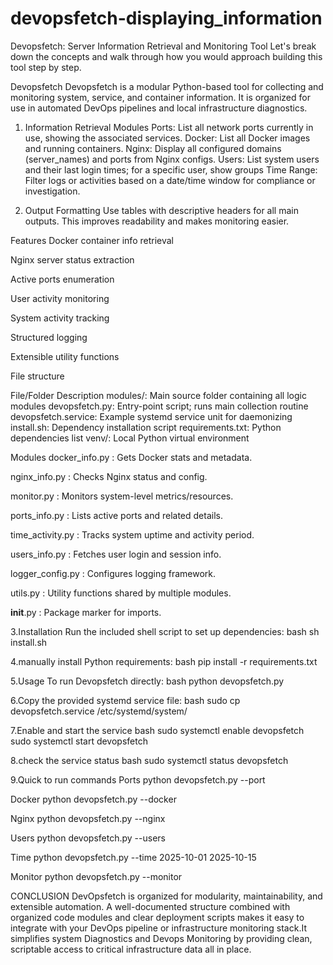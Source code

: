 # devopsfetch-displaying_information

Devopsfetch: Server Information Retrieval and Monitoring Tool
Let's break down the concepts and walk through how you would approach building this tool step by step.

Devopsfetch
Devopsfetch is a modular Python-based tool for collecting and monitoring system, service, and container information. 
It is organized for use in automated DevOps pipelines and local infrastructure diagnostics.

1. Information Retrieval Modules
Ports: List all network ports currently in use, showing the associated services. 
Docker: List all Docker images and running containers.
Nginx: Display all configured domains (server_names) and ports from Nginx configs.
Users: List system users and their last login times; for a specific user, show groups
Time Range: Filter logs or activities based on a date/time window for compliance or investigation.


2. Output Formatting
Use tables with descriptive headers for all main outputs. This improves readability and makes monitoring easier.

Features
Docker container info retrieval

Nginx server status extraction

Active ports enumeration

User activity monitoring

System activity tracking

Structured logging

Extensible utility functions

File structure

File/Folder	Description
modules/:	Main source folder containing all logic modules
devopsfetch.py:	Entry-point script; runs main collection routine
devopsfetch.service:	Example systemd service unit for daemonizing
install.sh:	Dependency installation script
requirements.txt:	Python dependencies list
venv/:	Local Python virtual environment

Modules
docker_info.py : Gets Docker stats and metadata.

nginx_info.py : Checks Nginx status and config.

monitor.py : Monitors system-level metrics/resources.

ports_info.py : Lists active ports and related details.

time_activity.py : Tracks system uptime and activity period.

users_info.py : Fetches user login and session info.

logger_config.py : Configures logging framework.

utils.py : Utility functions shared by multiple modules.

__init__.py : Package marker for imports.


3.Installation
Run the included shell script to set up dependencies:
bash
sh install.sh

4.manually install Python requirements:
bash
pip install -r requirements.txt

5.Usage
To run Devopsfetch directly:
bash
python devopsfetch.py

6.Copy the provided systemd service file:
bash
sudo cp devopsfetch.service /etc/systemd/system/

7.Enable and start the service
bash
sudo systemctl enable devopsfetch
sudo systemctl start devopsfetch

8.check the service status
bash
sudo systemctl status devopsfetch


9.Quick to run commands
Ports   python devopsfetch.py --port

Docker  python devopsfetch.py --docker

Nginx   python devopsfetch.py --nginx

Users python devopsfetch.py --users

Time python devopsfetch.py --time 2025-10-01 2025-10-15

Monitor python devopsfetch.py --monitor


CONCLUSION
DevOpsfetch is organized for modularity, maintainability, and extensible automation. A well-documented
structure combined with organized code modules and clear deployment scripts makes it easy to integrate
with your DevOps pipeline or infrastructure monitoring stack.It simplifies system Diagnostics and Devops Monitoring 
by providing clean, scriptable access to critical infrastructure data all in place.









